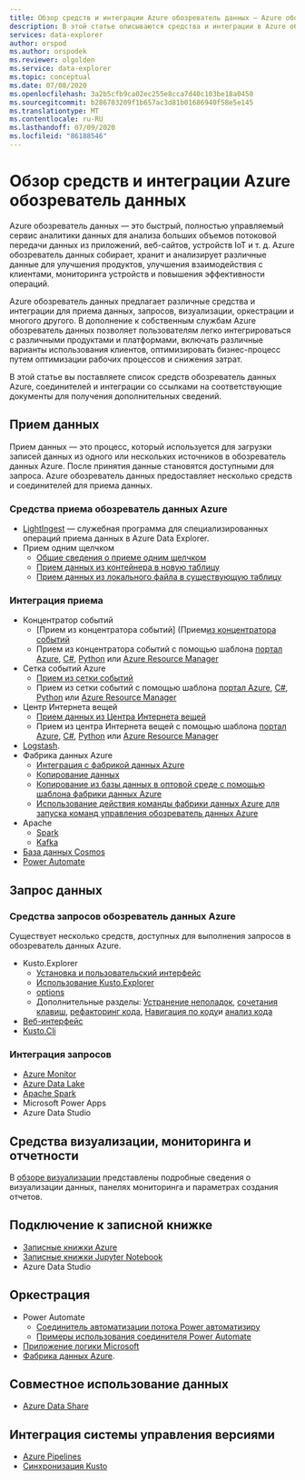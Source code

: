 ```yaml
---
title: Обзор средств и интеграции Azure обозреватель данных — Azure обозреватель данных
description: В этой статье описываются средства и интеграции в Azure обозреватель данных.
services: data-explorer
author: orspod
ms.author: orspodek
ms.reviewer: olgolden
ms.service: data-explorer
ms.topic: conceptual
ms.date: 07/08/2020
ms.openlocfilehash: 3a2b5cfb9ca02ec255e8cca7d40c103be18a0450
ms.sourcegitcommit: b286703209f1b657ac3d81b01686940f58e5e145
ms.translationtype: MT
ms.contentlocale: ru-RU
ms.lasthandoff: 07/09/2020
ms.locfileid: "86188546"
---
```

# <a name="azure-data-explorer-tools-and-integrations-overview"></a>Обзор средств и интеграции Azure обозреватель данных

Azure обозреватель данных — это быстрый, полностью управляемый сервис аналитики данных для анализа больших объемов потоковой передачи данных из приложений, веб-сайтов, устройств IoT и т. д. Azure обозреватель данных собирает, хранит и анализирует различные данные для улучшения продуктов, улучшения взаимодействия с клиентами, мониторинга устройств и повышения эффективности операций. 

Azure обозреватель данных предлагает различные средства и интеграции для приема данных, запросов, визуализации, оркестрации и многого другого. В дополнение к собственным службам Azure обозреватель данных позволяет пользователям легко интегрироваться с различными продуктами и платформами, включать различные варианты использования клиентов, оптимизировать бизнес-процесс путем оптимизации рабочих процессов и снижения затрат. 

В этой статье вы поставляете список средств обозреватель данных Azure, соединителей и интеграции со ссылками на соответствующие документы для получения дополнительных сведений.

## <a name="ingest-data"></a>Прием данных 

Прием данных — это процесс, который используется для загрузки записей данных из одного или нескольких источников в обозреватель данных Azure. После принятия данные становятся доступными для запроса. Azure обозреватель данных предоставляет несколько средств и соединителей для приема данных. 

### <a name="azure-data-explorer-ingestion-tools"></a>Средства приема обозреватель данных Azure

* [LightIngest](lightingest.md) — служебная программа для специализированных операций приема данных в Azure Data Explorer.
* Прием одним щелчком
    * [Общие сведения о приеме одним щелчком](ingest-data-one-click.md) 
    * [Прием данных из контейнера в новую таблицу](one-click-ingestion-new-table.md)
    * [Прием данных из локального файла в существующую таблицу](one-click-ingestion-existing-table.md)

### <a name="ingestion-integrations"></a>Интеграция приема

* Концентратор событий
    * [Прием из концентратора событий] (Прием[из концентратора событий](kusto/management/data-ingestion/eventhub.md)
    * Прием из концентратора событий с помощью шаблона [портал Azure](ingest-data-event-hub.md), [C#](data-connection-event-hub-csharp.md), [Python](data-connection-event-hub-python.md) или [Azure Resource Manager](data-connection-event-hub-resource-manager.md)
* Сетка событий Azure
    * [Прием из сетки событий](kusto/management/data-ingestion/eventgrid.md)
    * Прием из сетки событий с помощью шаблона [портал Azure](ingest-data-event-grid.md), [C#](data-connection-event-grid-csharp.md), [Python](data-connection-event-grid-python.md) или [Azure Resource Manager](data-connection-event-grid-resource-manager.md)
* Центр Интернета вещей
    * [Прием данных из Центра Интернета вещей](kusto/management/data-ingestion/iothub.md)
    * Прием из центра Интернета вещей с помощью шаблона [портал Azure](ingest-data-iot-hub.md), [C#](data-connection-iot-hub-csharp.md), [Python](data-connection-iot-hub-python.md) или [Azure Resource Manager](data-connection-iot-hub-resource-manager.md)
* [Logstash](ingest-data-logstash.md).
* Фабрика данных Azure
    * [Интеграция с фабрикой данных Azure](data-factory-integration.md)
    * [Копирование данных](data-factory-load-data.md)
    * [Копирование из базы данных в оптовой среде с помощью шаблона фабрики данных Azure](data-factory-template.md)
    * [Использование действия команды фабрики данных Azure для запуска команд управления обозреватель данных Azure](data-factory-command-activity.md)
* Apache 
    * [Spark](spark-connector.md)
    * [Kafka](ingest-data-kafka.md)
* [База данных Cosmos](https://github.com/Azure/azure-kusto-labs/tree/master/cosmosdb-adx-integration)
* [Power Automate](flow.md)

## <a name="query-data"></a>Запрос данных

### <a name="azure-data-explorer-query-tools"></a>Средства запросов обозреватель данных Azure

Существует несколько средств, доступных для выполнения запросов в обозреватель данных Azure.

* Kusto.Explorer
    * [Установка и пользовательский интерфейс](kusto/tools/kusto-explorer.md)
    * [Использование Kusto.Explorer](kusto/tools/kusto-explorer-using.md)
    * [options](kusto/tools/kusto-explorer-options.md)
    * Дополнительные разделы: [Устранение неполадок](kusto/tools/kusto-explorer-troubleshooting.md), [сочетания клавиш](kusto/tools/kusto-explorer-shortcuts.md), [рефакторинг кода](kusto/tools/kusto-explorer-refactor.md), [Навигация по коду](kusto/tools/kusto-explorer-codenav.md)и [анализ кода](kusto/tools/kusto-explorer-code-analyzer.md)
* [Веб-интерфейс](web-query-data.md)
* [Kusto.Cli](kusto/tools/kusto-cli.md)

### <a name="query-integrations"></a>Интеграция запросов

* [Azure Monitor](query-monitor-data.md)
* [Azure Data Lake](data-lake-query-data.md)
* [Apache Spark](spark-connector.md)
* Microsoft Power Apps
* Azure Data Studio

## <a name="visualizations-dashboards-and-reporting"></a>Средства визуализации, мониторинга и отчетности

В [обзоре визуализации](viz-overview.md) представлены подробные сведения о визуализации данных, панелях мониторинга и параметрах создания отчетов. 

## <a name="notebook-connectivity"></a>Подключение к записной книжке

* [Записные книжки Azure](azure-notebooks.md)
* [Записные книжки Jupyter Notebook](kqlmagic.md)
* Azure Data Studio

## <a name="orchestration"></a>Оркестрация

* Power Automate
    * [Соединитель автоматизации потока Power автоматизиру](flow.md)
    * [Примеры использования соединителя Power Automate](flow-usage.md)
* [Приложение логики Microsoft](kusto/tools/logicapps.md) 
* [Фабрика данных Azure](data-factory-integration.md).

## <a name="share-data"></a>Совместное использование данных

* [Azure Data Share](data-share.md)

## <a name="source-control-integration"></a>Интеграция системы управления версиями

* [Azure Pipelines](devops.md) 
* [Синхронизация Kusto](kusto/tools/synckusto.md) 

<!--Open Source Tools-->

